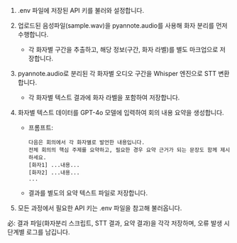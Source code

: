 1. .env 파일에 저장된 API 키를 불러와 설정합니다.

2. 업로드된 음성파일(sample.wav)을 pyannote.audio를 사용해 화자 분리를 먼저 수행합니다.
   - 각 화자별 구간을 추출하고, 해당 정보(구간, 화자 라벨)를 별도 마크업으로 저장합니다.

3. pyannote.audio로 분리된 각 화자별 오디오 구간을 Whisper 엔진으로 STT 변환합니다.
   - 각 화자별 텍스트 결과에 화자 라벨을 포함하여 저장합니다.

4. 화자별 텍스트 데이터를 GPT-4o 모델에 입력하여 회의 내용 요약을 생성합니다.
   - 프롬프트: 
     ```
     다음은 회의에서 각 화자별로 발언한 내용입니다.
     전체 회의의 핵심 주제를 요약하고, 필요한 경우 요약 근거가 되는 문장도 함께 제시하세요.
     [화자1] ...내용...
     [화자2] ...내용...
     ...
     ```
   - 결과를 별도의 요약 텍스트 파일로 저장합니다.

5. 모든 과정에서 필요한 API 키는 .env 파일을 참고해 불러옵니다.

必: 결과 파일(화자분리 스크립트, STT 결과, 요약 결과)을 각각 저장하며, 오류 발생 시 단계별 로그를 남깁니다.
